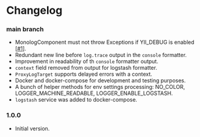 # Changelog

### main branch

- MonologComponent must not throw Exceptions if YII_DEBUG is enabled
[[#1](https://github.com/BETER-CO/yii2-beter-logging/issues/1)].
- Redundant new line before `log.trace` output in the `console` formatter.
- Improvement in readability of th `console` formatter output.
- `context` field removed from output for logstash formatter. 
- `ProxyLogTarget` supports delayed errors with a context.
- Docker and docker-compose for development and testing purposes.
- A bunch of helper methods for env settings processing: NO_COLOR, LOGGER_MACHINE_READABLE, LOGGER_ENABLE_LOGSTASH.
- `logstash` service was added to docker-compose.

### 1.0.0

- Initial version.